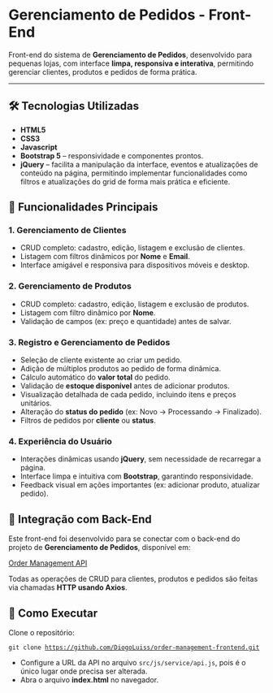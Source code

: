 # Gerenciamento de Pedidos - Front-End

Front-end do sistema de **Gerenciamento de Pedidos**, desenvolvido para pequenas lojas, com interface **limpa, responsiva e interativa**, permitindo gerenciar clientes, produtos e pedidos de forma prática.

---

## 🛠 Tecnologias Utilizadas

- **HTML5** 
- **CSS3**
- **Javascript**
- **Bootstrap 5** – responsividade e componentes prontos.  
- **jQuery** – facilita a manipulação da interface, eventos e atualizações de conteúdo na página, permitindo implementar funcionalidades como filtros e atualizações do grid de forma mais prática e eficiente.


## 🎯 Funcionalidades Principais

### 1. Gerenciamento de Clientes
- CRUD completo: cadastro, edição, listagem e exclusão de clientes.  
- Listagem com filtros dinâmicos por **Nome** e **Email**.  
- Interface amigável e responsiva para dispositivos móveis e desktop.

### 2. Gerenciamento de Produtos
- CRUD completo: cadastro, edição, listagem e exclusão de produtos.  
- Listagem com filtro dinâmico por **Nome**.  
- Validação de campos (ex: preço e quantidade) antes de salvar.  

### 3. Registro e Gerenciamento de Pedidos
- Seleção de cliente existente ao criar um pedido.  
- Adição de múltiplos produtos ao pedido de forma dinâmica.  
- Cálculo automático do **valor total** do pedido.  
- Validação de **estoque disponível** antes de adicionar produtos.  
- Visualização detalhada de cada pedido, incluindo itens e preços unitários.  
- Alteração do **status do pedido** (ex: Novo → Processando → Finalizado).  
- Filtros de pedidos por **cliente** ou **status**.  

### 4. Experiência do Usuário
- Interações dinâmicas usando **jQuery**, sem necessidade de recarregar a página.  
- Interface limpa e intuitiva com **Bootstrap**, garantindo responsividade.  
- Feedback visual em ações importantes (ex: adicionar produto, atualizar pedido).  

## 🔗 Integração com Back-End

Este front-end foi desenvolvido para se conectar com o back-end do projeto de **Gerenciamento de Pedidos**, disponível em:

[Order Management API](https://github.com/DiogoLuiss/order-management-api)

Todas as operações de CRUD para clientes, produtos e pedidos são feitas via chamadas **HTTP usando Axios**.

## 🚀 Como Executar

Clone o repositório:
    <pre><code>git clone https://github.com/DiogoLuiss/order-management-frontend.git</code></pre>
    
- Configure a URL da API no arquivo <code>src/js/service/api.js</code>, pois é o único lugar onde precisa ser alterada.
- Abra o arquivo <strong>index.html</strong> no navegador.


